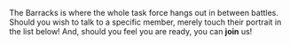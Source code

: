 The Barracks is where the whole task force hangs out in between battles. Should you wish to talk to a specific member, merely touch their portrait in the list below! And, should you feel you are ready, you can **join** us!